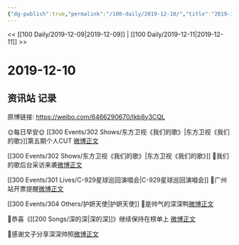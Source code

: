 ```yaml
---
{"dg-publish":true,"permalink":"/100-daily/2019-12-10/","title":"2019-12-10"}
---
```



<< [[100 Daily/2019-12-09\|2019-12-09]] | [[100 Daily/2019-12-11\|2019-12-11]] >>

# 2019-12-10

## 资讯站 记录

原博链接: https://weibo.com/6466290670/Ikb8y3CQL

🌞每日早安🌞
[[300 Events/302 Shows/东方卫视《我们的歌》\|东方卫视《我们的歌》]]第五期个人CUT
[微博正文](https://m.weibo.cn/6466290670/4447872847748258)

[[300 Events/302 Shows/东方卫视《我们的歌》\|东方卫视《我们的歌》]]
🌸我们的歌后台采访来袭[微博正文](https://m.weibo.cn/6466290670/4447873938445080)

[[300 Events/301 Lives/C-929星球巡回演唱会\|C-929星球巡回演唱会]]
🌸广州站开票提醒[微博正文](https://m.weibo.cn/6466290670/4447910042961595)

[[300 Events/304 Others/护妍天使\|护妍天使]]
🌸是帅气的深深鸭[微博正文](https://m.weibo.cn/6466290670/4448006697176108)

🌸恭喜《[[200 Songs/深的深\|深的深]]》继续保持在榜单上
[微博正文](https://m.weibo.cn/6466290670/4448017413467961)

🌸感谢文子分享深深帅照[微博正文](https://m.weibo.cn/6466290670/4448087948984679)
